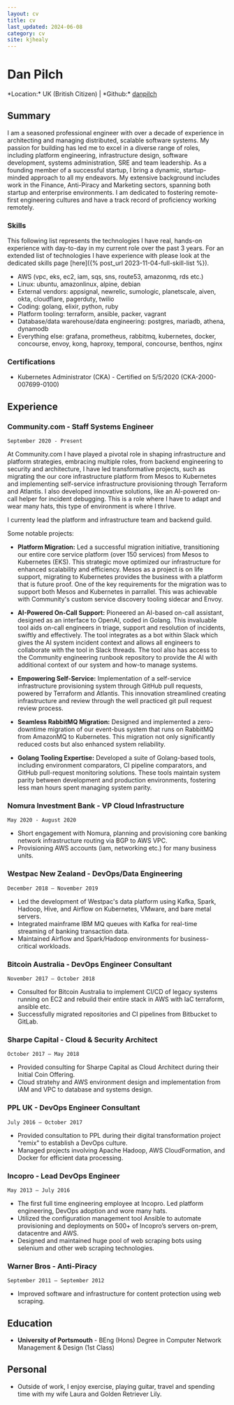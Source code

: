 ```yaml
---
layout: cv
title: cv
last_updated: 2024-06-08
category: cv
site: kjhealy 
---
```


# Dan Pilch

<div id="webaddress">
*Location:* UK (British Citizen)
| *Github:* <a href="https://github.com/danpilch">danpilch</a>
</div>

## Summary

I am a seasoned professional engineer with over a decade of experience in architecting and managing distributed, scalable software systems. My passion for building has led me to excel in a diverse range of roles, including platform engineering, infrastructure design, software development, systems administration, SRE and team leadership. As a founding member of a successful startup, I bring a dynamic, startup-minded approach to all my endeavors. My extensive background includes work in the Finance, Anti-Piracy and Marketing sectors, spanning both startup and enterprise environments. I am dedicated to fostering remote-first engineering cultures and have a track record of proficiency working remotely.

### Skills

This following list represents the technologies I have real, hands-on experience with day-to-day in my current role over the past 3 years. For an extended list of technologies I have experience with please look at the dedicated skills page [here]({% post_url 2023-11-04-full-skill-list %}).

- AWS (vpc, eks, ec2, iam, sqs, sns, route53, amazonmq, rds etc.)
- Linux: ubuntu, amazonlinux, alpine, debian
- External vendors: appsignal, newrelic, sumologic, planetscale, aiven, okta, cloudflare, pagerduty, twilio
- Coding: golang, elixir, python, ruby
- Platform tooling: terraform, ansible, packer, vagrant
- Database/data warehouse/data engineering: postgres, mariadb, athena, dynamodb
- Everything else: grafana, prometheus, rabbitmq, kubernetes, docker, concourse, envoy, kong, haproxy, temporal, concourse, benthos, nginx

### Certifications
- Kubernetes Administrator (CKA) - Certified on 5/5/2020 (CKA-2000-007699-0100)

## Experience

### Community.com - Staff Systems Engineer

`September 2020 - Present`

At Community.com I have played a pivotal role in shaping infrastructure and platform strategies, embracing multiple roles, from backend engineering to security and architecture, I have led transformative projects, such as migrating the our core infrastructure platform from Mesos to Kubernetes and implementing self-service infrastructure provisioning through Terraform and Atlantis. I also developed innovative solutions, like an AI-powered on-call helper for incident debugging. This is a role where I have to adapt and wear many hats, this type of environment is where I thrive.

I currenty lead the platform and infrastructure team and backend guild.

Some notable projects:

- **Platform Migration:** Led a successful migration initiative, transitioning our entire core service platform (over 150 services) from Mesos to Kubernetes (EKS). This strategic move optimized our infrastructure for enhanced scalability and efficiency. Mesos as a project is on life support, migrating to Kubernetes provides the business with a platform that is future proof. One of the key requirements for the migration was to support both Mesos and Kubernetes in parrallel. This was achievable with Community's custom service discovery tooling sidecar and Envoy.

- **AI-Powered On-Call Support:** Pioneered an AI-based on-call assistant, designed as an interface to OpenAI, coded in Golang. This invaluable tool aids on-call engineers in triage, support and resolution of incidents, swiftly and effectively. The tool integrates as a bot within Slack which gives the AI system incident context and allows all engineers to collaborate with the tool in Slack threads. The tool also has access to the Community engineering runbook repository to provide the AI with additional context of our system and how-to manage systems.

- **Empowering Self-Service:** Implementation of a self-service infrastructure provisioning system through GitHub pull requests, powered by Terraform and Atlantis. This innovation streamlined creating infrastructure and review through the well practiced git pull request review process.

- **Seamless RabbitMQ Migration:** Designed and implemented a zero-downtime migration of our event-bus system that runs on RabbitMQ from AmazonMQ to Kubernetes. This migration not only significantly reduced costs but also enhanced system reliability.

- **Golang Tooling Expertise:** Developed a suite of Golang-based tools, including environment comparators, CI pipeline comparators, and GitHub pull-request monitoring solutions. These tools maintain system parity between development and production environments, fostering less man hours spent managing system parity.

### Nomura Investment Bank - VP Cloud Infrastructure

`May 2020 - August 2020`
- Short engagement with Nomura, planning and provisioning core banking network infrastructure routing via BGP to AWS VPC.
- Provisioning AWS accounts (iam, networking etc.) for many business units.

### Westpac New Zealand - DevOps/Data Engineering

`December 2018 – November 2019`
- Led the development of Westpac's data platform using Kafka, Spark, Hadoop, Hive, and Airflow on Kubernetes, VMware, and bare metal servers.
- Integrated mainframe IBM MQ queues with Kafka for real-time streaming of banking transaction data.
- Maintained Airflow and Spark/Hadoop environments for business-critical workloads.

### Bitcoin Australia - DevOps Engineer Consultant

`November 2017 – October 2018`
- Consulted for Bitcoin Australia to implement CI/CD of legacy systems running on EC2 and rebuild their entire stack in AWS with IaC terraform, ansible etc.
- Successfully migrated repositories and CI pipelines from Bitbucket to GitLab.

### Sharpe Capital - Cloud & Security Architect

`October 2017 – May 2018`
- Provided consulting for Sharpe Capital as Cloud Architect during their Initial Coin Offering.
- Cloud stratehy and AWS environment design and implementation from IAM and VPC to database and systems design.

### PPL UK - DevOps Engineer Consultant

`July 2016 – October 2017`
- Provided consultation to PPL during their digital transformation project "remix" to establish a DevOps culture.
- Managed projects involving Apache Hadoop, AWS CloudFormation, and Docker for efficient data processing.

### Incopro - Lead DevOps Engineer

`May 2013 – July 2016`
- The first full time engineering employee at Incopro. Led platform engineering, DevOps adoption and wore many hats. 
- Utilized the configuration management tool Ansible to automate provisioning and deployments on 500+ of Incopro’s servers on-prem, datacentre and AWS.
- Designed and maintained huge pool of web scraping bots using selenium and other web scraping technologies.

### Warner Bros - Anti-Piracy

`September 2011 – September 2012`
- Improved software and infrastructure for content protection using web scraping.

## Education

- **University of Portsmouth** - BEng (Hons) Degree in Computer Network Management & Design (1st Class)

## Personal

- Outside of work, I enjoy exercise, playing guitar, travel and spending time with my wife Laura and Golden Retriever Lily.
